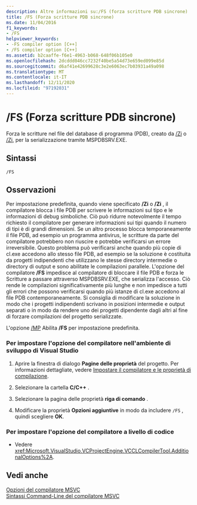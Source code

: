 ```yaml
---
description: Altre informazioni su:/FS (forza scritture PDB sincrone)
title: /FS (Forza scritture PDB sincrone)
ms.date: 11/04/2016
f1_keywords:
- /FS
helpviewer_keywords:
- -FS compiler option [C++]
- /FS compiler option [C++]
ms.assetid: b2caaffe-f6e1-4963-b068-648f06b105e0
ms.openlocfilehash: 2dcddd046cc7232f40be5a54d73e659ed099e85d
ms.sourcegitcommit: d6af41e42699628c3e2e6063ec7b03931a49a098
ms.translationtype: MT
ms.contentlocale: it-IT
ms.lasthandoff: 12/11/2020
ms.locfileid: "97192031"
---
```

# <a name="fs-force-synchronous-pdb-writes"></a>/FS (Forza scritture PDB sincrone)

Forza le scritture nel file del database di programma (PDB), creato da [/Zi](z7-zi-zi-debug-information-format.md) o [/Zi](z7-zi-zi-debug-information-format.md), per la serializzazione tramite MSPDBSRV.EXE.

## <a name="syntax"></a>Sintassi

```
/FS
```

## <a name="remarks"></a>Osservazioni

Per impostazione predefinita, quando viene specificato **/Zi** o **/Zi** , il compilatore blocca i file PDB per scrivere le informazioni sul tipo e le informazioni di debug simboliche. Ciò può ridurre notevolmente il tempo richiesto il compilatore per generare informazioni sui tipi quando il numero di tipi è di grandi dimensioni. Se un altro processo blocca temporaneamente il file PDB, ad esempio un programma antivirus, le scritture da parte del compilatore potrebbero non riuscire e potrebbe verificarsi un errore irreversibile. Questo problema può verificarsi anche quando più copie di cl.exe accedono allo stesso file PDB, ad esempio se la soluzione è costituita da progetti indipendenti che utilizzano le stesse directory intermedie o directory di output e sono abilitate le compilazioni parallele. L'opzione del compilatore **/FS** impedisce al compilatore di bloccare il file PDB e forza le Scritture a passare attraverso MSPDBSRV.EXE, che serializza l'accesso. Ciò rende le compilazioni significativamente più lunghe e non impedisce a tutti gli errori che possono verificarsi quando più istanze di cl.exe accedono al file PDB contemporaneamente. Si consiglia di modificare la soluzione in modo che i progetti indipendenti scrivano in posizioni intermedie e output separati o in modo da rendere uno dei progetti dipendente dagli altri al fine di forzare compilazioni del progetto serializzate.

L'opzione [/MP](mp-build-with-multiple-processes.md) Abilita **/FS** per impostazione predefinita.

### <a name="to-set-this-compiler-option-in-the-visual-studio-development-environment"></a>Per impostare l'opzione del compilatore nell'ambiente di sviluppo di Visual Studio

1. Aprire la finestra di dialogo **Pagine delle proprietà** del progetto. Per informazioni dettagliate, vedere [Impostare il compilatore e le proprietà di compilazione](../working-with-project-properties.md).

1. Selezionare la cartella **C/C++** .

1. Selezionare la pagina delle proprietà **riga di comando** .

1. Modificare la proprietà **Opzioni aggiuntive** in modo da includere `/FS` , quindi scegliere **OK**.

### <a name="to-set-this-compiler-option-programmatically"></a>Per impostare l'opzione del compilatore a livello di codice

- Vedere <xref:Microsoft.VisualStudio.VCProjectEngine.VCCLCompilerTool.AdditionalOptions%2A>.

## <a name="see-also"></a>Vedi anche

[Opzioni del compilatore MSVC](compiler-options.md)<br/>
[Sintassi Command-Line del compilatore MSVC](compiler-command-line-syntax.md)
